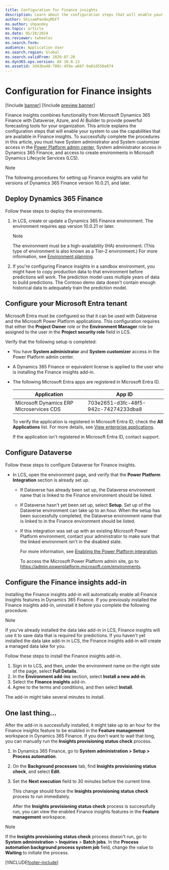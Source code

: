 ```yaml
---
title: Configuration for Finance insights
description: Learn about the configuration steps that will enable your system to use the capabilities that are available in Finance insights.
author: ShivamPandeyMSFT
ms.author: shpandey
ms.topic: article
ms.date: 05/20/2024
ms.reviewer: twheeloc
ms.search.form: 
audience: Application User
ms.search.region: Global
ms.search.validFrom: 2020-07-20
ms.dyn365.ops.version: AX 10.0.13
ms.assetid: 3d43ba40-780c-459a-a66f-9a01d556e674
---
```


# Configuration for Finance insights

[!include [banner](../includes/banner.md)]
[!include [preview banner](../includes/preview-banner.md)]

Finance insights combines functionality from Microsoft Dynamics 365 Finance with Dataverse, Azure, and AI Builder to provide powerful forecasting tools for your organization. This article explains the configuration steps that will enable your system to use the capabilities that are available in Finance insights. To successfully complete the procedures in this article, you must have System administrator and System customizer access in the [Power Platform admin center](https://admin.powerplatform.microsoft.com/), System administrator access in Dynamics 365 Finance, and access to create environments in Microsoft Dynamics Lifecycle Services (LCS).

> [!NOTE]
> The following procedures for setting up Finance insights are valid for versions of Dynamics 365 Finance version 10.0.21, and later.

## Deploy Dynamics 365 Finance

Follow these steps to deploy the environments.

1. In LCS, create or update a Dynamics 365 Finance environment. The environment requires app version 10.0.21 or later.

    > [!NOTE]
    > The environment must be a high-availability (HA) environment. (This type of environment is also known as a Tier-2 environment.) For more information, see [Environment planning](../../fin-ops-core/dev-itpro/organization-administration/environment-planning.md).

2. If you're configuring Finance insights in a sandbox environment, you might have to copy production data to that environment before predictions will work. The prediction model uses multiple years of data to build predictions. The Contoso demo data doesn't contain enough historical data to adequately train the prediction model. 

## Configure your Microsoft Entra tenant

Microsoft Entra must be configured so that it can be used with Dataverse and the Microsoft Power Platform applications. This configuration requires that either the **Project Owner** role or the **Environment Manager** role be assigned to the user in the **Project security role** field in LCS.

Verify that the following setup is completed:

- You have **System administrator** and **System customizer** access in the Power Platform admin center.
- A Dynamics 365 Finance or equivalent license is applied to the user who is installing the Finance insights add-in.
- The following Microsoft Entra apps are registered in Microsoft Entra ID.

    |  Application                             | App ID                               |
    |------------------------------------------|--------------------------------------|
    | Microsoft Dynamics ERP Microservices CDS | 703e2651-d3fc-48f5-942c-74274233dba8 |

    To verify the application is registered in Microsoft Entra ID, check the **All Applications** list. For more details, see [View enterprise applications](/azure/active-directory/manage-apps/view-applications-portal).
  
    If the application isn't registered in Microsoft Entra ID, contact support.
  
## Configure Dataverse

Follow these steps to configure Dataverse for Finance insights.

- In LCS, open the environment page, and verify that the **Power Platform Integration** section is already set up.

    - If Dataverse has already been set up, the Dataverse environment name that is linked to the Finance environment should be listed.
    - If Dataverse hasn't yet been set up, select **Setup**. Set up of the Dataverse environment can take up to an hour. When the setup has been successfully completed, the Dataverse environment name that is linked to in the Finance environment should be listed.
    - If this integration was set up with an existing Microsoft Power Platform environment, contact your administrator to make sure that the linked environment isn't in the disabled state.

        For more information, see [Enabling the Power Platform integration](../../fin-ops-core/dev-itpro/power-platform/enable-power-platform-integration.md). 

        To access the Microsoft Power Platform admin site, go to <https://admin.powerplatform.microsoft.com/environments>.

## Configure the Finance insights add-in

Installing the Finance insights add-in will automatically enable all Finance Insights features in Dynamics 365 Finance.
If you previously installed the Finance insights add-in, uninstall it before you complete the following procedure.

> [!NOTE]
> If you've already installed the data lake add-in in LCS, Finance insights will use it to save data that is required for predictions. If you haven't yet installed the data lake add-in in LCS, the Finance insights add-in will create a managed data lake for you.

Follow these steps to install the Finance insights add-in.

1. Sign in to LCS, and then, under the environment name on the right side of the page, select **Full Details**.
2. In the **Environment add-ins** section, select **Install a new add-in**.
3. Select the **Finance insights** add-in.
4. Agree to the terms and conditions, and then select **Install**.

The add-in might take several minutes to install.

## One last thing...

After the add-in is successfully installed, it might take up to an hour for the Finance insights feature to be enabled in the **Feature management** workspace in Dynamics 365 Finance. If you don't want to wait that long, you can manually run the **Insights provisioning status check** process. 

1. In Dynamics 365 Finance, go to **System administration \> Setup \> Process automation**.
2. On the **Background processes** tab, find **Insights provisioning status check**, and select **Edit**.
3. Set the **Next execution** field to 30 minutes before the current time.

   This change should force the **Insights provisioning status check** process to run immediately.

   After the **Insights provisioning status check** process is successfully run, you can view the enabled Finance insights features in the **Feature management** workspace.

> [!NOTE]
> If the **Insights provisioning status check** process doesn't run, go to **System administration** > **Inquiries** > **Batch jobs**. In the **Process automation background process system job** field, change the value to **Waiting** to initiate the process. 
 
[!INCLUDE[footer-include](../../includes/footer-banner.md)]
